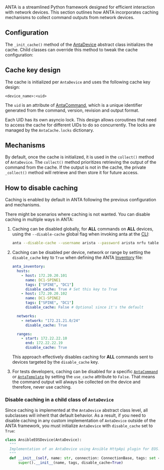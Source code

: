 <!--
  ~ Copyright (c) 2023-2025 Arista Networks, Inc.
  ~ Use of this source code is governed by the Apache License 2.0
  ~ that can be found in the LICENSE file.
  -->

ANTA is a streamlined Python framework designed for efficient interaction with network devices. This section outlines how ANTA incorporates caching mechanisms to collect command outputs from network devices.

## Configuration

The `_init_cache()` method of the [AntaDevice](../api/device.md#anta.device.AntaDevice) abstract class initializes the cache. Child classes can override this method to tweak the cache configuration:

## Cache key design

The cache is initialized per `AntaDevice` and uses the following cache key design:

`<device_name>:<uid>`

The `uid` is an attribute of [AntaCommand](../api/models.md#anta.models.AntaCommand), which is a unique identifier generated from the command, version, revision and output format.

Each UID has its own asyncio lock. This design allows coroutines that need to access the cache for different UIDs to do so concurrently. The locks are managed by the `AntaCache.locks` dictionary.

## Mechanisms

By default, once the cache is initialized, it is used in the `collect()` method of `AntaDevice`. The `collect()` method prioritizes retrieving the output of the command from the cache. If the output is not in the cache, the private `_collect()` method will retrieve and then store it for future access.

## How to disable caching

Caching is enabled by default in ANTA following the previous configuration and mechanisms.

There might be scenarios where caching is not wanted. You can disable caching in multiple ways in ANTA:

1. Caching can be disabled globally, for **ALL** commands on **ALL** devices, using the `--disable-cache` global flag when invoking anta at the [CLI](../cli/overview.md#invoking-anta-cli):

   ```bash
   anta --disable-cache --username arista --password arista nrfu table
   ```

2. Caching can be disabled per device, network or range by setting the `disable_cache` key to `True` when defining the ANTA [Inventory](../usage-inventory-catalog.md#device-inventory) file:

   ```yaml
   anta_inventory:
     hosts:
       - host: 172.20.20.101
         name: DC1-SPINE1
         tags: ["SPINE", "DC1"]
         disable_cache: True # Set this key to True
       - host: 172.20.20.102
         name: DC1-SPINE2
         tags: ["SPINE", "DC1"]
         disable_cache: False # Optional since it's the default

     networks:
       - network: "172.21.21.0/24"
         disable_cache: True

     ranges:
       - start: 172.22.22.10
         end: 172.22.22.19
         disable_cache: True
   ```

   This approach effectively disables caching for **ALL** commands sent to devices targeted by the `disable_cache` key.

3. For tests developers, caching can be disabled for a specific [`AntaCommand`](../api/models.md#anta.models.AntaCommand) or [`AntaTemplate`](../api/models.md#anta.models.AntaTemplate) by setting the `use_cache` attribute to `False`. That means the command output will always be collected on the device and therefore, never use caching.

### Disable caching in a child class of `AntaDevice`

Since caching is implemented at the `AntaDevice` abstract class level, all subclasses will inherit that default behavior. As a result, if you need to disable caching in any custom implementation of `AntaDevice` outside of the ANTA framework, you must initialize `AntaDevice` with `disable_cache` set to `True`:

```python
class AnsibleEOSDevice(AntaDevice):
  """
  Implementation of an AntaDevice using Ansible HttpApi plugin for EOS.
  """
  def __init__(self, name: str, connection: ConnectionBase, tags: set = None) -> None:
      super().__init__(name, tags, disable_cache=True)
```
